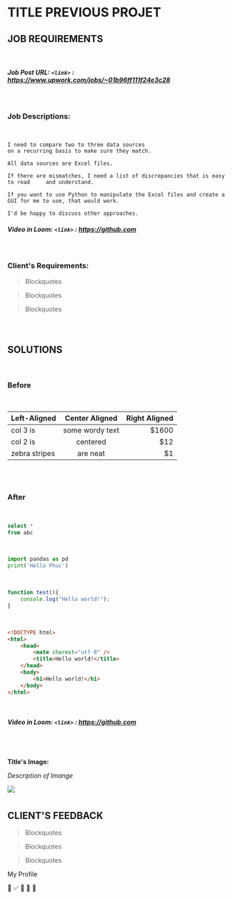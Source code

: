 
# **TITLE PREVIOUS PROJET**

## **JOB REQUIREMENTS**
<br />

##### **Job Post URL:** `<link>` : ***<https://www.upwork.com/jobs/~01b96ff111f24e3c28>***
<br />

### **Job Descriptions:**
<br />


    I need to compare two to three data sources 
    on a recurring basis to make sure they match. 
    
    All data sources are Excel files. 
    
    If there are mismatches, I need a list of discrepancies that is easy to read     and understand. 
    
    If you want to use Python to manipulate the Excel files and create a GUI for me to use, that would work. 
    
    I'd be happy to discuss other approaches.
    

##### **Video in Loom:** `<link>` : ***<https://github.com>***

<br />

### **Client's Requirements:**

> Blockquotes

> Blockquotes

> Blockquotes

<br />

#
## **SOLUTIONS**
<br />

### **Before**
<br />


| Left-Aligned  | Center Aligned  | Right Aligned |
| :------------ |:---------------:| -----:|
| col 3 is      | some wordy text | $1600 |
| col 2 is      | centered        |   $12 |
| zebra stripes | are neat        |    $1 |


<br />
<br />

### **After**
<br />

```sql
select *
from abc
```
<br />

```python
import pandas as pd
print('Hello Phuc')
```
<br />

```javascript
function test(){
	console.log("Hello world!");
}
```
<br />

```html
<!DOCTYPE html>
<html>
    <head>
        <mate charest="utf-8" />
        <title>Hello world!</title>
    </head>
    <body>
        <h1>Hello world!</h1>
    </body>
</html>
```
<br />

##### **Video in Loom:** `<link>` : ***<https://github.com>***

<br />
<br />

**Title's Image:**

*Description of Imange*

![](https://pandao.github.io/editor.md/examples/images/4.jpg)


#
## CLIENT'S FEEDBACK

> Blockquotes

> Blockquotes

> Blockquotes


My Profile


💚
✅
🔴
🔲
🔳

